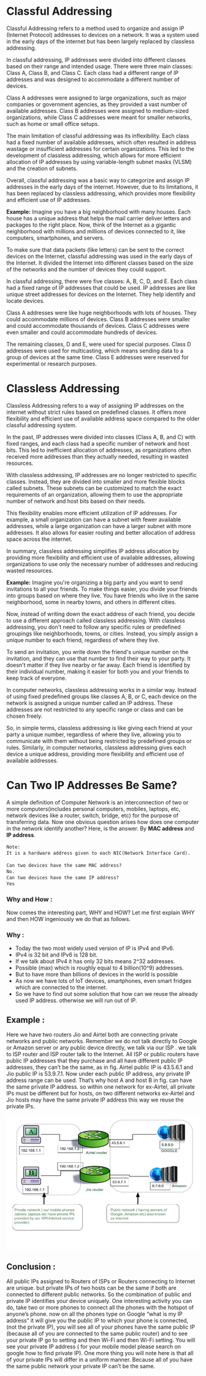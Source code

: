 # Classful Addressing 

Classful Addressing refers to a method used to organize and assign IP (Internet Protocol) addresses to devices on a network. It was a system used in the early days of the internet but has been largely replaced by classless addressing.

In classful addressing, IP addresses were divided into different classes based on their range and intended usage. There were three main classes: Class A, Class B, and Class C. Each class had a different range of IP addresses and was designed to accommodate a different number of devices.

Class A addresses were assigned to large organizations, such as major companies or government agencies, as they provided a vast number of available addresses. Class B addresses were assigned to medium-sized organizations, while Class C addresses were meant for smaller networks, such as home or small office setups.

The main limitation of classful addressing was its inflexibility. Each class had a fixed number of available addresses, which often resulted in address wastage or insufficient addresses for certain organizations. This led to the development of classless addressing, which allows for more efficient allocation of IP addresses by using variable-length subnet masks (VLSM) and the creation of subnets.

Overall, classful addressing was a basic way to categorize and assign IP addresses in the early days of the internet. However, due to its limitations, it has been replaced by classless addressing, which provides more flexibility and efficient use of IP addresses.


**Example:** 
Imagine you have a big neighborhood with many houses. Each house has a unique address that helps the mail carrier deliver letters and packages to the right place. Now, think of the Internet as a gigantic neighborhood with millions and millions of devices connected to it, like computers, smartphones, and servers.

To make sure that data packets (like letters) can be sent to the correct devices on the Internet, classful addressing was used in the early days of the Internet. It divided the Internet into different classes based on the size of the networks and the number of devices they could support.

In classful addressing, there were five classes: A, B, C, D, and E. Each class had a fixed range of IP addresses that could be used. IP addresses are like unique street addresses for devices on the Internet. They help identify and locate devices.

Class A addresses were like huge neighborhoods with lots of houses. They could accommodate millions of devices. Class B addresses were smaller and could accommodate thousands of devices. Class C addresses were even smaller and could accommodate hundreds of devices.

The remaining classes, D and E, were used for special purposes. Class D addresses were used for multicasting, which means sending data to a group of devices at the same time. Class E addresses were reserved for experimental or research purposes.

# Classless Addressing 

Classless Addressing refers to a way of assigning IP addresses on the internet without strict rules based on predefined classes. It offers more flexibility and efficient use of available address space compared to the older classful addressing system.

In the past, IP addresses were divided into classes (Class A, B, and C) with fixed ranges, and each class had a specific number of network and host bits. This led to inefficient allocation of addresses, as organizations often received more addresses than they actually needed, resulting in wasted resources.

With classless addressing, IP addresses are no longer restricted to specific classes. Instead, they are divided into smaller and more flexible blocks called subnets. These subnets can be customized to match the exact requirements of an organization, allowing them to use the appropriate number of network and host bits based on their needs.

This flexibility enables more efficient utilization of IP addresses. For example, a small organization can have a subnet with fewer available addresses, while a large organization can have a larger subnet with more addresses. It also allows for easier routing and better allocation of address space across the internet.

In summary, classless addressing simplifies IP address allocation by providing more flexibility and efficient use of available addresses, allowing organizations to use only the necessary number of addresses and reducing wasted resources.


**Example:**
Imagine you're organizing a big party and you want to send invitations to all your friends. To make things easier, you divide your friends into groups based on where they live. You have friends who live in the same neighborhood, some in nearby towns, and others in different cities.

Now, instead of writing down the exact address of each friend, you decide to use a different approach called classless addressing. With classless addressing, you don't need to follow any specific rules or predefined groupings like neighborhoods, towns, or cities. Instead, you simply assign a unique number to each friend, regardless of where they live.

To send an invitation, you write down the friend's unique number on the invitation, and they can use that number to find their way to your party. It doesn't matter if they live nearby or far away. Each friend is identified by their individual number, making it easier for both you and your friends to keep track of everyone.

In computer networks, classless addressing works in a similar way. Instead of using fixed predefined groups like classes A, B, or C, each device on the network is assigned a unique number called an IP address. These addresses are not restricted to any specific range or class and can be chosen freely.

So, in simple terms, classless addressing is like giving each friend at your party a unique number, regardless of where they live, allowing you to communicate with them without being restricted by predefined groups or rules. Similarly, in computer networks, classless addressing gives each device a unique address, providing more flexibility and efficient use of available addresses.


# Can Two IP Addresses Be Same?

A simple definition of Computer Network is an interconnection of two or more computers(includes personal computers, mobiles, laptops, etc, network devices like a router, switch, bridge, etc)  for the purpose of transferring data. Now one obvious question arises how does one computer in the network identify another? Here, is the answer. By **MAC address** and **IP address**.

```
Note:
It is a hardware address given to each NIC(Network Interface Card). 

Can two devices have the same MAC address?
No.
Can two devices have the same IP address?  
Yes
```

### Why and How :
Now comes the interesting part, WHY and HOW? Let me first explain WHY and then HOW ingeniously we do that as follows.

### Why :
- Today the two most widely used version of IP is IPv4 and IPv6.
- IPv4 is 32 bit and IPv6 is 128 bit.
- If we talk about IPv4 it has only 32 bits means 2^32 addresses.
- Possible (max) which is roughly equal to 4 billion(10^9) addresses.
- But to have more than billions of devices in the world is possible
- As now we have lots of IoT devices, smartphones, even smart fridges which are connected to the internet.
- So we have to find out some solution that how can we reuse the already used IP address. otherwise we will run out of IP.

## Example :
Here we have two routers Jio and Airtel both are connecting private networks and public networks. Remember we do not talk directly to Google or Amazon server or any public device directly, we talk via our ISP . we talk to ISP router and ISP router talk to the Internet. All ISP or public routers have public IP addresses that they purchase and all have different public IP addresses, they can’t be the same, as in fig. Airtel public IP is 43.5.6.1 and Jio public IP is 53.9.7.1. Now under each public IP address, any private IP address range can be used.  That’s why host A and host B in fig. can have the same private IP address. so within one network for ex-Airtel, all private IPs must be different but for hosts, on two different networks ex-Airtel and Jio hosts may have the same private IP address this way we reuse the private IPs.

<img src="./Screenshots/CN.png"  width="520" height="350">

## Conclusion :
All public IPs assigned to Routers of ISPs or Routers connecting to Internet are unique. but private IPs of two hosts can be the same if both are connected to different public networks. So the combination of public and private IP identifies your device uniquely. One interesting activity you can do, take two or more phones to connect all the phones with the hotspot of anyone’s phone. now on all the phones type on Google “what is my IP address” it will give you the public IP to which your phone is connected, (not the private IP), you will see all of your phones have the same public IP (because all of you are connected to the same public router) and to see your private IP  go to setting and then Wi-Fi and then Wi-Fi setting. You will see your private IP address ( for your mobile model please search on google how to find private IP). One more thing you will note here is that all of your private IPs will differ in a uniform manner. Because all of you have the same public network your private IP can’t be the same. 

